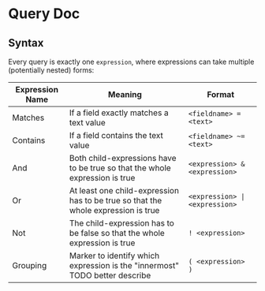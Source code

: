 # Query Doc

## Syntax

Every query is exactly one `expression`, where expressions can take multiple (potentially nested) forms:

| Expression Name | Meaning                                                                           | Format                                                    |
|-----------------|-----------------------------------------------------------------------------------|-----------------------------------------------------------|
| Matches         | If a field exactly matches a text value                                           | `<fieldname> = <text>`                                    |
| Contains        | If a field contains the text value                                                | `<fieldname> ~= <text>`                                   |
| And             | Both child-expressions have to be true so that the whole expression is true       | `<expression> & <expression>`                             |
| Or              | At least one child-expression has to be true so that the whole expression is true | <code>&lt;expression&gt; &#124; &lt;expression&gt;</code> |
| Not             | The child-expression has to be false so that the whole expression is true         | `! <expression>`                                          |
| Grouping        | Marker to identify which expression is the "innermost" TODO better describe       | `( <expression> )`                                        |
